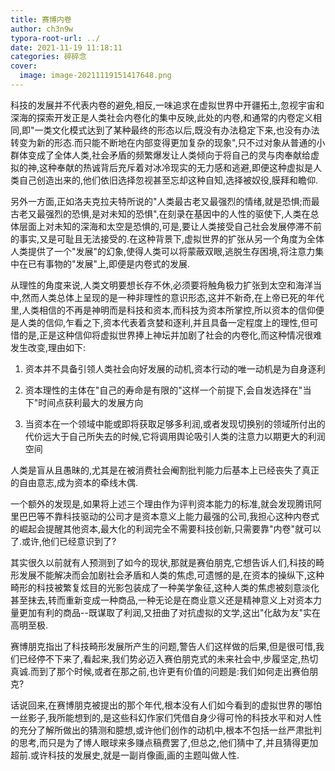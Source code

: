 ```yaml
---
title: 赛博内卷
author: ch3n9w
typora-root-url: ../
date: 2021-11-19 11:18:11
categories: 碎碎念
cover:
  image: image-20211119151417648.png
---
```


科技的发展并不代表内卷的避免,相反,一味追求在虚拟世界中开疆拓土,忽视宇宙和深海的探索开发正是人类社会内卷化的集中反映,此处的内卷,和通常的内卷定义相同,即"一类文化模式达到了某种最终的形态以后,既没有办法稳定下来,也没有办法转变为新的形态.而只能不断地在内部变得更加复杂的现象",只不过对象从普通的小群体变成了全体人类,社会矛盾的频繁爆发让人类倾向于将自己的灵与肉奉献给虚拟的神,这种奉献的热诚背后充斥着对冰冷现实的无力感和逃避,即便这种虚拟是人类自己创造出来的,他们依旧选择忽视甚至忘却这种自知,选择被奴役,膜拜和瞻仰.

另外一方面,正如洛夫克拉夫特所说的"人类最古老又最强烈的情绪,就是恐惧;而最古老又最强烈的恐惧,是对未知的恐惧",在刻录在基因中的人性的驱使下,人类在总体层面上对未知的深海和太空是恐惧的,可是,要让人类接受自己社会发展停滞不前的事实,又是可耻且无法接受的.在这种背景下,虚拟世界的扩张从另一个角度为全体人类提供了一个"发展"的幻象,使得人类可以将蒙蔽双眼,逃脱生存困境,将注意力集中在已有事物的"发展"上,即便是内卷式的发展.

从理性的角度来说,人类文明要想长存不休,必须要将触角极力扩张到太空和海洋当中,然而人类总体上呈现的是一种非理性的意识形态,这并不新奇,在上帝已死的年代里,人类相信的不再是神明而是科技和资本,而科技为资本所掌控,所以资本的信仰便是人类的信仰,乍看之下,资本代表着贪婪和逐利,并且具备一定程度上的理性,但可惜的是,正是这种信仰将虚拟世界捧上神坛并加剧了社会的内卷化,而这种情况很难发生改变,理由如下:

1. 资本并不具备引领人类社会向好发展的动机,资本行动的唯一动机是为自身逐利

2. 资本理性的主体在"自己的寿命是有限的"这样一个前提下,会自发选择在"当下"时间点获利最大的发展方向

3. 当资本在一个领域中能或即将获取足够多利润,或者发现切换别的领域所付出的代价远大于自己所失去的时候,它将调用舆论吸引人类的注意力以期更大的利润空间

人类是盲从且愚昧的,尤其是在被消费社会阉割批判能力后基本上已经丧失了真正的自由意志,成为资本的牵线木偶.

一个额外的发现是,如果将上述三个理由作为评判资本能力的标准,就会发现腾讯阿里巴巴等不靠科技驱动的公司才是资本意义上能力最强的公司,我担心这种内卷式的崛起会提醒其他资本,最大化的利润完全不需要科技创新,只需要靠"内卷"就可以了.或许,他们已经意识到了?

其实很久以前就有人预测到了如今的现状,那就是赛伯朋克,它想告诉人们,科技的畸形发展不能解决而会加剧社会矛盾和人类的焦虑,可遗憾的是,在资本的操纵下,这种畸形的科技被繁复炫目的光影包装成了一种美学象征,这种人类的焦虑被刻意淡化甚至抹去,转而重新变成一种商品,一种无论是在商业意义还是精神意义上对资本力量更加有利的商品--既谋取了利润,又扭曲了对抗虚拟的文学,这出"化敌为友"实在高明至极.

赛博朋克指出了科技畸形发展所产生的问题,警告人们这样做的后果,但是很可惜,我们已经停不下来了,看起来,我们势必迈入赛伯朋克式的未来社会中,步履坚定,热切真诚.而到了那个时候,或者在那之前,也许更有价值的问题是:我们如何走出赛伯朋克?

话说回来,在赛博朋克被提出的那个年代,根本没有人们如今看到的虚拟世界的哪怕一丝影子,我所能想到的,是这些科幻作家们凭借自身少得可怜的科技水平和对人性的充分了解所做出的猜测和臆想,或许他们创作的动机中,根本不包括一丝严肃批判的思考,而只是为了博人眼球来多赚点稿费罢了,但总之,他们猜中了,并且猜得更加超前.或许科技的发展史,就是一副肖像画,画的主题叫做人性.
